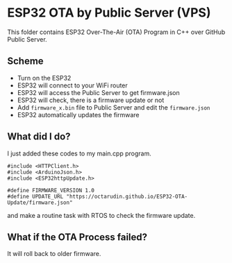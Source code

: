 # ESP32 OTA by Public Server (VPS)
This folder contains ESP32 Over-The-Air (OTA) Program in C++ over GitHub Public Server.

## Scheme
- Turn on the ESP32
- ESP32 will connect to your WiFi router
- ESP32 will access the Public Server to get firmware.json
- ESP32 will check, there is a firmware update or not
- Add `firmware_x.bin` file to Public Server and edit the `firmware.json`
- ESP32 automatically updates the firmware

## What did I do?
I just added these codes to my main.cpp program.
```
#include <HTTPClient.h>
#include <ArduinoJson.h>
#include <ESP32httpUpdate.h>

#define FIRMWARE_VERSION 1.0
#define UPDATE_URL "https://octarudin.github.io/ESP32-OTA-Update/firmware.json"
```  
and make a routine task with RTOS to check the firmware update.

## What if the OTA Process failed?
It will roll back to older firmware.
